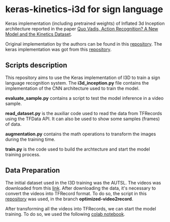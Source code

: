 # keras-kinetics-i3d for sign language
Keras implementation (including pretrained weights) of Inflated 3d Inception architecture reported in the paper [Quo Vadis, Action Recognition? A New Model and the Kinetics Dataset](https://arxiv.org/abs/1705.07750).

Original implementation by the authors can be found in this [repository](https://github.com/deepmind/kinetics-i3d). The keras implementation was got from this [repository](https://github.com/dlpbc/keras-kinetics-i3d).

## Scripts description

This repository aims to use the Keras implementation of I3D to train a sign language recognition system. The **i3d_inception.py** file contains the implementation of the CNN architecture used to train the model.

**evaluate_sample.py** contains a script to test the model inference in a video sample.

**read_dataset.py** is the auxiliar code used to read the data from TFRecords using the TFData API. It can also be used to show some samples (frames) of data.

**augmentation.py** contains the math operations to transform the images during the training time.

**train.py** is the code used to build the archtecture and start the model training process.

## Data Preparation
The initial dataset used in the I3D training was the AUTSL. The videos was downloaded from this [link](https://chalearnlap.cvc.uab.cat/dataset/40/description/). After downloading the data, it's necessary  to convert the videos into TFRecord format. To do so, the script in this [repository](https://github.com/AlvaroCavalcante/video2tfrecord/tree/optimized-video2record) was used, in the branch **optimized-video2record**.

After transforming all the videos into TFRecords, we can start the model training. To do so, we used the following [colab notebook](https://colab.research.google.com/drive/157WZf6oUq36OPz327t028Z-JJzOuuM2s?usp=sharing).